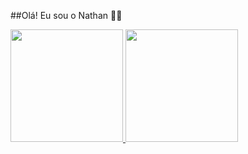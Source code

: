 ##Olá! Eu sou o Nathan 🐱‍👤

<div>
  <a href="https://github.com/nathanlafere">
  <img height="180em" src="https://github-readme-stats.vercel.app/api?username=nathanlafere&show_icons=true&theme=dracula&include_all_commits=true&count_private=true"/>
  <img height="180em" src="https://github-readme-stats.vercel.app/api/top-langs/?username=nathanlafere&layout=compact&langs_count=7&theme=dracula"/>
</div>
